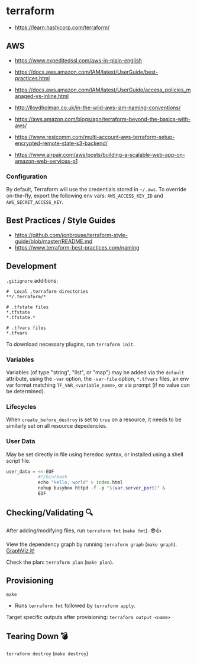# terraform
- https://learn.hashicorp.com/terraform/

## AWS
- https://www.expeditedssl.com/aws-in-plain-english
- https://docs.aws.amazon.com/IAM/latest/UserGuide/best-practices.html
- https://docs.aws.amazon.com/IAM/latest/UserGuide/access_policies_managed-vs-inline.html

- http://lloydholman.co.uk/in-the-wild-aws-iam-naming-conventions/

- https://aws.amazon.com/blogs/apn/terraform-beyond-the-basics-with-aws/
- https://www.restcomm.com/multi-account-aws-terraform-setup-encrypted-remote-state-s3-backend/

- https://www.airpair.com/aws/posts/building-a-scalable-web-app-on-amazon-web-services-p1

### Configuration
By default, Terraform will use the credentials stored in `~/.aws`. To override on-the-fly, export the following env vars: `AWS_ACCESS_KEY_ID` and `AWS_SECRET_ACCESS_KEY`.

## Best Practices / Style Guides
- https://github.com/jonbrouse/terraform-style-guide/blob/master/README.md
- https://www.terraform-best-practices.com/naming

## Development
`.gitignore` additions:
```shell
#  Local .terraform directories
**/.terraform/*

# .tfstate files
*.tfstate
*.tfstate.*

# .tfvars files
*.tfvars
```

To download necessary plugins, run `terraform init`.

### Variables
Variables (of type "string", "list", or "map") may be added via the `default` attribute, using the `-var` option, the `-var-file` option, `*.tfvars` files, an env var format matching `TF_VAR_<variable_name>`, or via prompt (if no value can be determined).

### Lifecycles
When `create_before_destroy` is set to `true` on a resource, it needs to be similarly set on all resource depedencies.

### User Data
May be set directly in file using heredoc syntax, or installed using a shell script file.
```terraform
user_data = <<-EOF
            #!/bin/bash
            echo "Hello, world" > index.html
            nohup busybox httpd -f -p "${var.server_port}" &
            EOF
```

## Checking/Validating 🔍

After adding/modifying files, run `terraform fmt` (`make fmt`). 😎👍

View the dependency graph by running `terraform graph` (`make graph`). [GraphViz it!](http://dreampuf.github.io/GraphvizOnline)

Check the plan: `terraform plan` (`make plan`).

## Provisioning
`make`
- Runs `terraform fmt` followed by `terraform apply`.

Target specific outputs after provisioning: `terraform output <name>`

## Tearing Down 💣
`terraform destroy` (`make destroy`)
